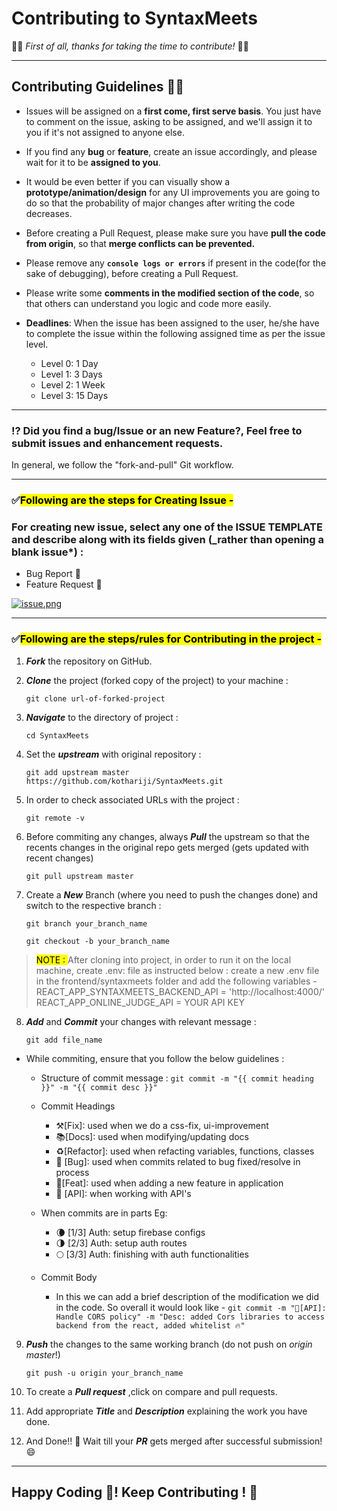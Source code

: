 # Contributing to SyntaxMeets

:dizzy::tada: _First of all, thanks for taking the time to contribute!_ :tada::dizzy:

---

## Contributing Guidelines 📌📌
- Issues will be assigned on a **first come, first serve basis**. You just have to comment on the issue, asking to be assigned, and we'll assign it to you if it's not assigned to anyone else.

- If you find any **bug** or **feature**, create an issue accordingly, and please wait for it to be **assigned to you**.
- It would be even better if you can visually show a **prototype/animation/design** for any UI improvements you are going to do so that the probability of major changes after writing the code decreases.
- Before creating a Pull Request, please make sure you have **pull the code from origin**, so that **merge conflicts can be prevented.**
- Please remove any **`console logs or errors`** if present in the code(for the sake of debugging), before creating a Pull Request.
- Please write some **comments in the modified section of the code**, so that others can understand you logic and code more easily.
- **Deadlines**: When the issue has been assigned to the user, he/she have to complete the issue within the following assigned time as per the issue level.
  - Level 0: 1 Day
  - Level 1: 3 Days
  - Level 2: 1 Week
  - Level 3: 15 Days 
---

### ⁉️ Did you find a bug/Issue or an new Feature?, Feel free to submit issues and enhancement requests.

In general, we follow the "fork-and-pull" Git workflow.

---

### ✅<mark>Following are the steps for Creating Issue -</mark>

### For creating new issue, select any one of the ISSUE TEMPLATE and describe along with its fields given (\_rather than opening a blank issue*) :

- Bug Report 🐛
- Feature Request 🌟

[![issue.png](https://i.postimg.cc/zD6PfwxQ/issue.png)](https://postimg.cc/dDR9HCPR)

---

### ✅<mark>Following are the steps/rules for Contributing in the project -</mark>

1.  _**Fork**_ the repository on GitHub.

2.  _**Clone**_ the project (forked copy of the project) to your machine :

    `git clone url-of-forked-project`

3.  _**Navigate**_ to the directory of project :

    `cd SyntaxMeets`

4. Set the _**upstream**_ with original repository :

    `git add upstream master https://github.com/kothariji/SyntaxMeets.git`

5. In order to check associated URLs with the project :

    `git remote -v`

6. Before commiting any changes, always _**Pull**_ the upstream so that the recents changes in the original repo gets merged (gets updated with recent changes)

    `git pull upstream master`

7. Create a _**New**_ Branch (where you need to push the changes done) and switch to the respective branch :

    `git branch your_branch_name`

    `git checkout -b your_branch_name`

> <mark>NOTE : </mark> After cloning into project, in order to run it on the local machine, create .env: file as instructed below :
> create a new .env file in the frontend/syntaxmeets folder and add the following variables -
> REACT_APP_SYNTAXMEETS_BACKEND_API = 'http://localhost:4000/'
> REACT_APP_ONLINE_JUDGE_API = YOUR API KEY

8.  _**Add**_ and _**Commit**_ your changes with relevant message :

    `git add file_name`

- While commiting, ensure that you follow the below guidelines :

  - Structure of commit message :
    `git commit -m "{{ commit heading }}" -m "{{ commit desc }}"`

  - Commit Headings

    - ⚒️[Fix]: used when we do a css-fix, ui-improvement
    - 📚[Docs]: used when modifying/updating docs
    - ♻️[Refactor]: used when refacting variables, functions, classes
    - 🐛 [Bug]: used when commits related to bug fixed/resolve in process
    - 🚀[Feat]: used when adding a new feature in application
    - 🔏 [API]: when working with API's

  - When commits are in parts Eg:
    - 🌘 [1/3] Auth: setup firebase configs
    - 🌗 [2/3] Auth: setup auth routes
    - 🌕 [3/3] Auth: finishing with auth functionalities
  - Commit Body
    - In this we can add a brief description of the modification we did in the code. So overall it would look like -
      `git commit -m "🔐[API]: Handle CORS policy" -m "Desc: added Cors libraries to access backend from the react, added whitelist 🔥"`

9.  _**Push**_ the changes to the same working branch (do not push on _origin_ _master_!)

    `git push -u origin your_branch_name`

10. To create a _**Pull request**_ ,click on compare and pull requests.

11. Add appropriate _**Title**_ and _**Description**_ explaining the work you have done.

12. And Done!! 🥳 Wait till your _**PR**_ gets merged after successful submission! 😄

---

## Happy Coding 🎯! Keep Contributing ! 🚀

